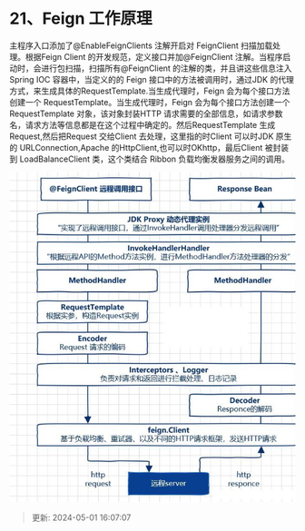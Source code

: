 # 21、Feign 工作原理

主程序入口添加了@EnableFeignClients 注解开启对 FeignClient 扫描加载处理。根据Feign Client 的开发规范，定义接口并加@FeignClient 注解。当程序启动时，会进行包扫描，扫描所有@FeignClient 的注解的类，并且讲这些信息注入Spring IOC 容器中，当定义的的 Feign 接口中的方法被调用时，通过JDK 的代理方式，来生成具体的RequestTemplate.当生成代理时，Feign 会为每个接口方法创建一个 RequestTemplate。当生成代理时，Feign 会为每个接口方法创建一个 RequestTemplate 对象，该对象封装HTTP   请求需要的全部信息，如请求参数名，请求方法等信息都是在这个过程中确定的。然后RequestTemplate 生成 Request,然后把Request 交给Client 去处理，这里指的时Client 可以时JDK 原生的 URLConnection,Apache 的HttpClient,也可以时OKhttp，最后Client 被封装到 LoadBalanceClient 类，这个类结合 Ribbon 负载均衡发器服务之间的调用。

![1714550824858-04a548d7-018c-425c-978d-70a5e093a854.png](./img/id4qVwVfG8y5LYh0/1714550824858-04a548d7-018c-425c-978d-70a5e093a854-236950.png)

> 更新: 2024-05-01 16:07:07  
